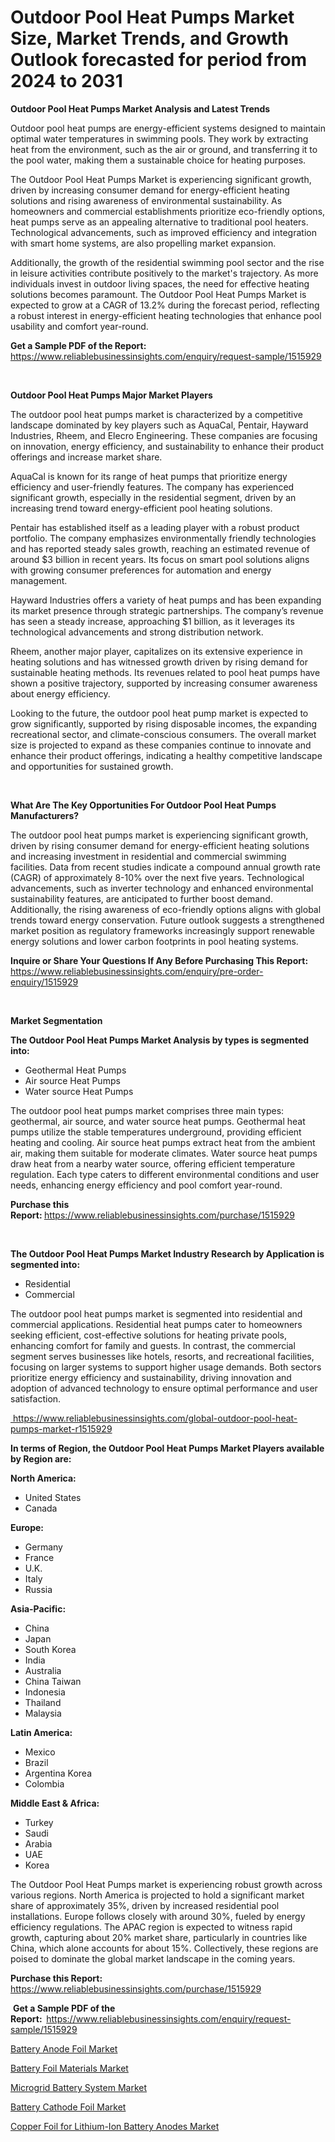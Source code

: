 <p><h1>Outdoor Pool Heat Pumps Market Size, Market Trends, and Growth Outlook forecasted for period from 2024 to 2031</h1></p><p><strong>Outdoor Pool Heat Pumps Market Analysis and Latest Trends</strong></p>
<p><p>Outdoor pool heat pumps are energy-efficient systems designed to maintain optimal water temperatures in swimming pools. They work by extracting heat from the environment, such as the air or ground, and transferring it to the pool water, making them a sustainable choice for heating purposes.</p><p>The Outdoor Pool Heat Pumps Market is experiencing significant growth, driven by increasing consumer demand for energy-efficient heating solutions and rising awareness of environmental sustainability. As homeowners and commercial establishments prioritize eco-friendly options, heat pumps serve as an appealing alternative to traditional pool heaters. Technological advancements, such as improved efficiency and integration with smart home systems, are also propelling market expansion.</p><p>Additionally, the growth of the residential swimming pool sector and the rise in leisure activities contribute positively to the market's trajectory. As more individuals invest in outdoor living spaces, the need for effective heating solutions becomes paramount. The Outdoor Pool Heat Pumps Market is expected to grow at a CAGR of 13.2% during the forecast period, reflecting a robust interest in energy-efficient heating technologies that enhance pool usability and comfort year-round.</p></p>
<p><strong>Get a Sample PDF of the Report:&nbsp;</strong> <a href="https://www.reliablebusinessinsights.com/enquiry/request-sample/1515929?utm_campaign=1686&utm_medium=2&utm_source=Github&utm_content=ia&utm_term=27102024&utm_id=outdoor-pool-heat-pumps">https://www.reliablebusinessinsights.com/enquiry/request-sample/1515929</a></p>
<p>&nbsp;</p>
<p><strong>Outdoor Pool Heat Pumps Major Market Players</strong></p>
<p><p>The outdoor pool heat pumps market is characterized by a competitive landscape dominated by key players such as AquaCal, Pentair, Hayward Industries, Rheem, and Elecro Engineering. These companies are focusing on innovation, energy efficiency, and sustainability to enhance their product offerings and increase market share.</p><p>AquaCal is known for its range of heat pumps that prioritize energy efficiency and user-friendly features. The company has experienced significant growth, especially in the residential segment, driven by an increasing trend toward energy-efficient pool heating solutions. </p><p>Pentair has established itself as a leading player with a robust product portfolio. The company emphasizes environmentally friendly technologies and has reported steady sales growth, reaching an estimated revenue of around $3 billion in recent years. Its focus on smart pool solutions aligns with growing consumer preferences for automation and energy management.</p><p>Hayward Industries offers a variety of heat pumps and has been expanding its market presence through strategic partnerships. The company’s revenue has seen a steady increase, approaching $1 billion, as it leverages its technological advancements and strong distribution network.</p><p>Rheem, another major player, capitalizes on its extensive experience in heating solutions and has witnessed growth driven by rising demand for sustainable heating methods. Its revenues related to pool heat pumps have shown a positive trajectory, supported by increasing consumer awareness about energy efficiency.</p><p>Looking to the future, the outdoor pool heat pump market is expected to grow significantly, supported by rising disposable incomes, the expanding recreational sector, and climate-conscious consumers. The overall market size is projected to expand as these companies continue to innovate and enhance their product offerings, indicating a healthy competitive landscape and opportunities for sustained growth.</p></p>
<p>&nbsp;</p>
<p><strong>What Are The Key Opportunities For Outdoor Pool Heat Pumps Manufacturers?</strong></p>
<p><p>The outdoor pool heat pumps market is experiencing significant growth, driven by rising consumer demand for energy-efficient heating solutions and increasing investment in residential and commercial swimming facilities. Data from recent studies indicate a compound annual growth rate (CAGR) of approximately 8-10% over the next five years. Technological advancements, such as inverter technology and enhanced environmental sustainability features, are anticipated to further boost demand. Additionally, the rising awareness of eco-friendly options aligns with global trends toward energy conservation. Future outlook suggests a strengthened market position as regulatory frameworks increasingly support renewable energy solutions and lower carbon footprints in pool heating systems.</p></p>
<p><strong>Inquire or Share Your Questions If Any Before Purchasing This Report:</strong> <a href="https://www.reliablebusinessinsights.com/enquiry/pre-order-enquiry/1515929?utm_campaign=1686&utm_medium=2&utm_source=Github&utm_content=ia&utm_term=27102024&utm_id=outdoor-pool-heat-pumps">https://www.reliablebusinessinsights.com/enquiry/pre-order-enquiry/1515929</a></p>
<p>&nbsp;</p>
<p><strong>Market Segmentation</strong></p>
<p><strong>The Outdoor Pool Heat Pumps Market Analysis by types is segmented into:</strong></p>
<p><ul><li>Geothermal Heat Pumps</li><li>Air source Heat Pumps</li><li>Water source Heat Pumps</li></ul></p>
<p><p>The outdoor pool heat pumps market comprises three main types: geothermal, air source, and water source heat pumps. Geothermal heat pumps utilize the stable temperatures underground, providing efficient heating and cooling. Air source heat pumps extract heat from the ambient air, making them suitable for moderate climates. Water source heat pumps draw heat from a nearby water source, offering efficient temperature regulation. Each type caters to different environmental conditions and user needs, enhancing energy efficiency and pool comfort year-round.</p></p>
<p><strong>Purchase this Report:&nbsp;</strong><a href="https://www.reliablebusinessinsights.com/purchase/1515929?utm_campaign=1686&utm_medium=2&utm_source=Github&utm_content=ia&utm_term=27102024&utm_id=outdoor-pool-heat-pumps">https://www.reliablebusinessinsights.com/purchase/1515929</a></p>
<p>&nbsp;</p>
<p><strong>The Outdoor Pool Heat Pumps Market Industry Research by Application is segmented into:</strong></p>
<p><ul><li>Residential</li><li>Commercial</li></ul></p>
<p><p>The outdoor pool heat pumps market is segmented into residential and commercial applications. Residential heat pumps cater to homeowners seeking efficient, cost-effective solutions for heating private pools, enhancing comfort for family and guests. In contrast, the commercial segment serves businesses like hotels, resorts, and recreational facilities, focusing on larger systems to support higher usage demands. Both sectors prioritize energy efficiency and sustainability, driving innovation and adoption of advanced technology to ensure optimal performance and user satisfaction.</p></p>
<p><a href="https://www.reliablebusinessinsights.com/global-outdoor-pool-heat-pumps-market-r1515929?utm_campaign=1686&utm_medium=2&utm_source=Github&utm_content=ia&utm_term=27102024&utm_id=outdoor-pool-heat-pumps">&nbsp;https://www.reliablebusinessinsights.com/global-outdoor-pool-heat-pumps-market-r1515929</a></p>
<p><strong>In terms of Region, the Outdoor Pool Heat Pumps Market Players available by Region are:</strong></p>
<p>
    <p> <strong> North America: </strong>
        <ul>
            <li>United States</li>
            <li>Canada</li>
        </ul>
        </p> 
    <p> <strong> Europe: </strong>
        <ul>
            <li>Germany</li>
            <li>France</li>
            <li>U.K.</li>
            <li>Italy</li>
            <li>Russia</li>
        </ul>
        </p> 
    <p> <strong> Asia-Pacific: </strong>
        <ul>
            <li>China</li>
            <li>Japan</li>
            <li>South Korea</li>
            <li>India</li>
            <li>Australia</li>
            <li>China Taiwan</li>
            <li>Indonesia</li>
            <li>Thailand</li>
            <li>Malaysia</li>
        </ul>
        </p> 
    <p> <strong> Latin America: </strong>
        <ul>
            <li>Mexico</li>
            <li>Brazil</li>
            <li>Argentina Korea</li>
            <li>Colombia</li>
        </ul>
        </p> 
    <p> <strong> Middle East & Africa: </strong>
        <ul>
            <li>Turkey</li>
            <li>Saudi</li>
            <li>Arabia</li>
            <li>UAE</li>
            <li>Korea</li>
        </ul>
    </p>
    </p>
<p><p>The Outdoor Pool Heat Pumps market is experiencing robust growth across various regions. North America is projected to hold a significant market share of approximately 35%, driven by increased residential pool installations. Europe follows closely with around 30%, fueled by energy efficiency regulations. The APAC region is expected to witness rapid growth, capturing about 20% market share, particularly in countries like China, which alone accounts for about 15%. Collectively, these regions are poised to dominate the global market landscape in the coming years.</p></p>
<p><strong>Purchase this Report: </strong><a href="https://www.reliablebusinessinsights.com/purchase/1515929?utm_campaign=1686&utm_medium=2&utm_source=Github&utm_content=ia&utm_term=27102024&utm_id=outdoor-pool-heat-pumps">https://www.reliablebusinessinsights.com/purchase/1515929</a></p>
<p>&nbsp;<strong>Get a Sample PDF of the Report:&nbsp;&nbsp;</strong><a href="https://www.reliablebusinessinsights.com/enquiry/request-sample/1515929?utm_campaign=1686&utm_medium=2&utm_source=Github&utm_content=ia&utm_term=27102024&utm_id=outdoor-pool-heat-pumps">https://www.reliablebusinessinsights.com/enquiry/request-sample/1515929</a></p>
<p><strong></strong></p>
<p><p><a href="https://www.linkedin.com/pulse/global-battery-anode-foil-market-trends-innovations-forward-looking-u6see?trk=public_post_embed_feed-article-content&utm_campaign=1686&utm_medium=2&utm_source=Github&utm_content=ia&utm_term=27102024&utm_id=outdoor-pool-heat-pumps">Battery Anode Foil Market</a></p><p><a href="https://www.linkedin.com/pulse/battery-foil-materials-market-matrix-applications-types-cagr-gu4ye?trk=public_post_embed_feed-article-content&utm_campaign=1686&utm_medium=2&utm_source=Github&utm_content=ia&utm_term=27102024&utm_id=outdoor-pool-heat-pumps">Battery Foil Materials Market</a></p><p><a href="https://www.linkedin.com/pulse/microgrid-battery-system-market-industry-trends-forecast-period-eigse?trk=public_post_embed_feed-article-content&utm_campaign=1686&utm_medium=2&utm_source=Github&utm_content=ia&utm_term=27102024&utm_id=outdoor-pool-heat-pumps">Microgrid Battery System Market</a></p><p><a href="https://www.linkedin.com/pulse/sustainability-trends-battery-cathode-foil-industry-market-b1e1e?trk=public_post_embed_feed-article-content&utm_campaign=1686&utm_medium=2&utm_source=Github&utm_content=ia&utm_term=27102024&utm_id=outdoor-pool-heat-pumps">Battery Cathode Foil Market</a></p><p><a href="https://www.linkedin.com/pulse/copper-foil-lithium-ion-battery-anodes-market-research-report-atuxe?trk=public_post_embed_feed-article-content&utm_campaign=1686&utm_medium=2&utm_source=Github&utm_content=ia&utm_term=27102024&utm_id=outdoor-pool-heat-pumps">Copper Foil for Lithium-Ion Battery Anodes Market</a></p></p>